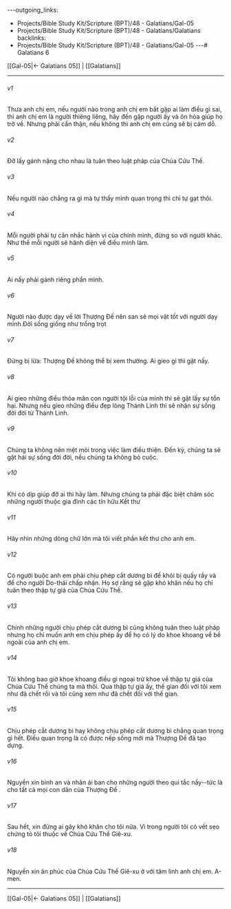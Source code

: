 ---outgoing_links:
  - Projects/Bible Study Kit/Scripture (BPT)/48 - Galatians/Gal-05
  - Projects/Bible Study Kit/Scripture (BPT)/48 - Galatians/Galatians
backlinks:
  - Projects/Bible Study Kit/Scripture (BPT)/48 - Galatians/Gal-05
---# Galatians 6

[[Gal-05|← Galatians 05]] | [[Galatians]]
***



###### v1 
Thưa anh chị em, nếu người nào trong anh chị em bắt gặp ai làm điều gì sai, thì anh chị em là người thiêng liêng, hãy đến gặp người ấy và ôn hòa giúp họ trở về. Nhưng phải cẩn thận, nếu không thì anh chị em cũng sẽ bị cám dỗ. 

###### v2 
Đỡ lấy gánh nặng cho nhau là tuân theo luật pháp của Chúa Cứu Thế. 

###### v3 
Nếu người nào chẳng ra gì mà tự thấy mình quan trọng thì chỉ tự gạt thôi. 

###### v4 
Mỗi người phải tự cân nhắc hành vi của chính mình, đừng so với người khác. Như thế mỗi người sẽ hãnh diện về điều mình làm. 

###### v5 
Ai nấy phải gánh riêng phần mình. 

###### v6 
Người nào được dạy về lời Thượng Đế nên san sẻ mọi vật tốt với người dạy mình.Đời sống giống như trồng trọt 

###### v7 
Đừng bị lừa: Thượng Đế không thể bị xem thường. Ai gieo gì thì gặt nấy. 

###### v8 
Ai gieo những điều thỏa mãn con người tội lỗi của mình thì sẽ gặt lấy sự tổn hại. Nhưng nếu gieo những điều đẹp lòng Thánh Linh thì sẽ nhận sự sống đời đời từ Thánh Linh. 

###### v9 
Chúng ta không nên mệt mỏi trong việc làm điều thiện. Đến kỳ, chúng ta sẽ gặt hái sự sống đời đời, nếu chúng ta không bỏ cuộc. 

###### v10 
Khi có dịp giúp đỡ ai thì hãy làm. Nhưng chúng ta phải đặc biệt chăm sóc những người thuộc gia đình các tín hữu.Kết thư 

###### v11 
Hãy nhìn những dòng chữ lớn mà tôi viết phần kết thư cho anh em. 

###### v12 
Có người buộc anh em phải chịu phép cắt dương bì để khỏi bị quấy rầy và để cho người Do-thái chấp nhận. Họ sợ rằng sẽ gặp khó khăn nếu họ chỉ tuân theo thập tự giá của Chúa Cứu Thế. 

###### v13 
Chính những người chịu phép cắt dương bì cũng không tuân theo luật pháp nhưng họ chỉ muốn anh em chịu phép ấy để họ có lý do khoe khoang về bề ngoài của anh chị em. 

###### v14 
Tôi không bao giờ khoe khoang điều gì ngoại trừ khoe về thập tự giá của Chúa Cứu Thế chúng ta mà thôi. Qua thập tự giá ấy, thế gian đối với tôi xem như đã chết rồi và tôi cũng xem như đã chết đối với thế gian. 

###### v15 
Chịu phép cắt dương bì hay không chịu phép cắt dương bì chẳng quan trọng gì hết. Điều quan trọng là có được nếp sống mới mà Thượng Đế đã tạo dựng. 

###### v16 
Nguyền xin bình an và nhân ái ban cho những người theo qui tắc nầy--tức là cho tất cả mọi con dân của Thượng Đế . 

###### v17 
Sau hết, xin đừng ai gây khó khăn cho tôi nữa. Vì trong người tôi có vết sẹo chứng tỏ tôi thuộc về Chúa Cứu Thế Giê-xu. 

###### v18 
Nguyền xin ân phúc của Chúa Cứu Thế Giê-xu ở với tâm linh anh chị em. A-men.

***
[[Gal-05|← Galatians 05]] | [[Galatians]]
